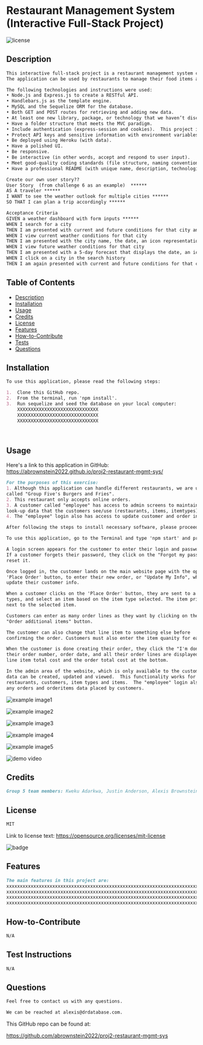 # Restaurant Management System (Interactive Full-Stack Project)

![license](https://img.shields.io/badge/license-MIT-black)

## Description

```md
This interactive full-stack project is a restaurant management system called Restaurant_Mgr. 
The application can be used by restaurants to manage their food items and orders, and allow customers to log in and place orders.

The following technologies and instructions were used:
• Node.js and Express.js to create a RESTful API.
• Handlebars.js as the template engine.
• MySQL and the Sequelize ORM for the database.
• Both GET and POST routes for retrieving and adding new data.
• At least one new library, package, or technology that we haven’t discussed in class.  This project is using dates-fns to format dates. (https://date-fns.org/)
• Have a folder structure that meets the MVC paradigm.
• Include authentication (express-session and cookies).  This project includes a login page for customers to place online orders from Group Five's Burgers and Fries.
• Protect API keys and sensitive information with environment variables.
• Be deployed using Heroku (with data).
• Have a polished UI.
• Be responsive.
• Be interactive (in other words, accept and respond to user input).
• Meet good-quality coding standards (file structure, naming conventions, follows best practices for class/id naming conventions, indentation, quality comments, and so on).
• Have a professional README (with unique name, description, technologies used, screenshot, and link to deployed application).

Create our own user story??
User Story  (from challenge 6 as an example)  ******
AS A traveler ******
I WANT to see the weather outlook for multiple cities ******
SO THAT I can plan a trip accordingly ******

Acceptance Criteria
GIVEN a weather dashboard with form inputs ******
WHEN I search for a city
THEN I am presented with current and future conditions for that city and that city is added to the search history ******
WHEN I view current weather conditions for that city
THEN I am presented with the city name, the date, an icon representation of weather conditions, the temperature, the humidity, and the wind speed
WHEN I view future weather conditions for that city
THEN I am presented with a 5-day forecast that displays the date, an icon representation of weather conditions, the temperature, the wind speed, and the humidity
WHEN I click on a city in the search history
THEN I am again presented with current and future conditions for that city  ******

```

## Table of Contents

- [Description](#description)
- [Installation](#installation)
- [Usage](#usage)
- [Credits](#credits)
- [License](#license)
- [Features](#features)
- [How-to-Contribute](#how-to-contribute)
- [Tests](#test-instructions)
- [Questions](#questions)

## Installation

```md
To use this application, please read the following steps:

1.  Clone this GitHub repo.
2.  From the terminal, run 'npm install'.
3.  Run sequelize and seed the database on your local computer:
    XXXXXXXXXXXXXXXXXXXXXXXXXXXXXX
    XXXXXXXXXXXXXXXXXXXXXXXXXXXXXX
    XXXXXXXXXXXXXXXXXXXXXXXXXXXXXX

 
```

## Usage

Here's a link to this application in GitHub:
https://abrownstein2022.github.io/proj2-restaurant-mgmt-sys/

```md
For the purposes of this exercise:
1. Although this application can handle different restaurants, we are using one restaurant only
called "Group Five's Burgers and Fries".
2. This restaurant only accepts online orders.
3. A customer called "employee" has access to admin screens to maintain
look-up data that the customers see/use (restaurants, items, itemtypes).
4. The "employee" login also has access to update customer and order information.

After following the steps to install necessary software, please proceed below.

To use this application, go to the Terminal and type 'npm start' and press enter.

A login screen appears for the customer to enter their login and password, or sign up.  
If a customer forgets their password, they click on the "Forgot my password" link to 
reset it.

Once logged in, the customer lands on the main website page with the option to click on a 
'Place Order' button, to enter their new order, or "Update My Info", which allows them to 
update their customer info.

When a customer clicks on the 'Place Order' button, they are sent to a page to select item 
types, and select an item based on the item type selected. The item price is then displayed
next to the selected item.    

Customers can enter as many order lines as they want by clicking on the 
"Order additional items" button.  

The customer can also change that line item to something else before
confirming the order. Customers must also enter the item quanity for each item ordered. 

When the customer is done creating their order, they click the "I'm done" button.  Then, 
their order number, order date, and all their order lines are displayed.  Order lines contain
line item total cost and the order total cost at the bottom.

In the admin area of the website, which is only available to the customer "employee", the lookup
data can be created, updated and viewed.  This functionality works for the following data: 
restaurants, customers, item types and items.  The "employee" login also has access to update 
any orders and orderitems data placed by customers.  

```

![example image1](./assets/images/proj2-screen1.png)

![example image2](./assets/images/proj2-screen2.png)

![example image3](./assets/images/proj2-screen3.png)

![example image4](./assets/images/proj2-screen4.png)

![example image5](./assets/images/proj2-screen5.png)

![demo video](./assets/video/proj2-restaurant-mgr-demo.gif)

## Credits

```md
Group 5 team members: Kweku Adarkwa, Justin Anderson, Alexis Brownstein, Ryan Dong, Luana Paredes, bootcamp instructor, TAs and tutor 
```

## License

 ```md
 MIT 
```

Link to license text:
https://opensource.org/licenses/mit-license


![badge](https://img.shields.io/badge/license-mit-black)


## Features

```md
The main features in this project are:
xxxxxxxxxxxxxxxxxxxxxxxxxxxxxxxxxxxxxxxxxxxxxxxxxxxxxxxxxxxxxxxxxxxxxxxxxxxxx
xxxxxxxxxxxxxxxxxxxxxxxxxxxxxxxxxxxxxxxxxxxxxxxxxxxxxxxxxxxxxxxxxxxxxxxxxxxxx
xxxxxxxxxxxxxxxxxxxxxxxxxxxxxxxxxxxxxxxxxxxxxxxxxxxxxxxxxxxxxxxxxxxxxxxxxxxxx
xxxxxxxxxxxxxxxxxxxxxxxxxxxxxxxxxxxxxxxxxxxxxxxxxxxxxxxxxxxxxxxxxxxxxxxxxxxxx
```

## How-to-Contribute

```md
N/A
```

## Test Instructions

```md
N/A
```

## Questions

```md
Feel free to contact us with any questions.

We can be reached at alexis@drdatabase.com.
```

This GitHub repo can be found at:
  
https://github.com/abrownstein2022/proj2-restaurant-mgmt-sys
 
